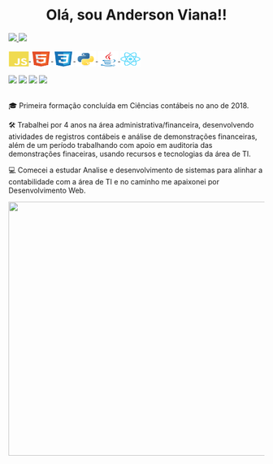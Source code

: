   <h1 align=center>Olá, sou Anderson Viana!!</h1>

 <div>
  <a href="https://github.com/andersonv16">
  <img height="180em" src="https://github-readme-stats.vercel.app/api?username=andersonv16&show_icons=true&theme=synthwave&include_all_commits=true&count_private=true"/>
  <img height="180em" src="https://github-readme-stats.vercel.app/api/top-langs/?username=andersonv16&layout=compact&langs_count=7&theme=synthwave"/>
</div>
 <div style="display: inline_block"><br>
  <img align="center" alt="Anderson-Js" height="30" width="40" src="https://raw.githubusercontent.com/devicons/devicon/master/icons/javascript/javascript-plain.svg">
  <img align="center" alt="Anderson-HTML" height="30" width="40" src="https://raw.githubusercontent.com/devicons/devicon/master/icons/html5/html5-original.svg">
  <img align="center" alt="Anderson-CSS" height="30" width="40" src="https://raw.githubusercontent.com/devicons/devicon/master/icons/css3/css3-original.svg">
  <img align="center" alt="Anderson-Python" height="30" width="40" src="https://raw.githubusercontent.com/devicons/devicon/master/icons/python/python-original.svg">
      <img align="center" alt="Anderson-Java" height="30" width="40" src="https://raw.githubusercontent.com/devicons/devicon/master/icons/java/java-original.svg">
   <img align="center" alt="Anderson-React" height="30" width="40" src="https://raw.githubusercontent.com/devicons/devicon/master/icons/react/react-original.svg">
</div>
 <br>
 <div> 
  <a href="https://instagram.com/anderson_viana50" target="_blank"><img src="https://img.shields.io/badge/-Instagram-%23E4405F?style=for-the-badge&logo=instagram&logoColor=white" target="_blank"></a>
   <a href = "mailto:anderson_viana16@outlook.com"><img src="https://img.shields.io/badge/Microsoft_Outlook-0078D4?style=for-the-badge&logo=microsoft-outlook&logoColor=white"target="_blank"></a>
  <a href = "mailto:andersonviana50@gmail.com"><img src="https://img.shields.io/badge/Gmail-D14836?style=for-the-badge&logo=gmail&logoColor=white" target="_blank"></a>
  <a href="https://www.linkedin.com/in/anderson-viana-644226179/" target="_blank"><img src="https://img.shields.io/badge/-LinkedIn-%230077B5?style=for-the-badge&logo=linkedin&logoColor=white" target="_blank"></a> 
</div>
<br>
 
🎓 Primeira formação concluída em Ciências contábeis no ano de 2018.

🛠️ Trabalhei por 4 anos na área administrativa/financeira, desenvolvendo atividades de registros contábeis e análise de demonstrações financeiras, além de um período trabalhando com apoio em auditoria das demonstrações finaceiras, usando recursos e tecnologias da área de TI.

💻 Comecei a estudar Analise e desenvolvimento de sistemas para alinhar a contabilidade com a área de TI e no caminho me apaixonei por Desenvolvimento Web.
 
<img height="500" width="1000"  src="https://media.giphy.com/media/Q9aBxHn9fTqKs/source.gif?cid=ecf05e474uw9j3j5ox2d7rcl5qbs2pscx3h2o5myv8j9kyfx&rid=source.gif&ct=g">
